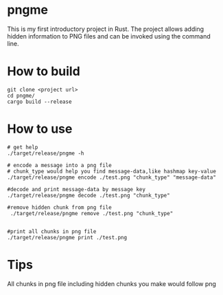 # pngme
This is my first introductory project in Rust. The project allows adding hidden information to PNG files and can be invoked using the command line.

# How to build
```shell
git clone <project url>
cd pngme/
cargo build --release
```

# How to use
```shell
# get help
./target/release/pngme -h

# encode a message into a png file
# chunk_type would help you find message-data,like hashmap key-value
./target/release/pngme encode ./test.png "chunk_type" "message-data"

#decode and print message-data by message key
./target/release/pngme decode ./test.png "chunk_type"

#remove hidden chunk from png file
 ./target/release/pngme remove ./test.png "chunk_type" 


#print all chunks in png file
./target/release/pngme print ./test.png  
```
# Tips
All chunks in png file including hidden chunks you make would follow png 

